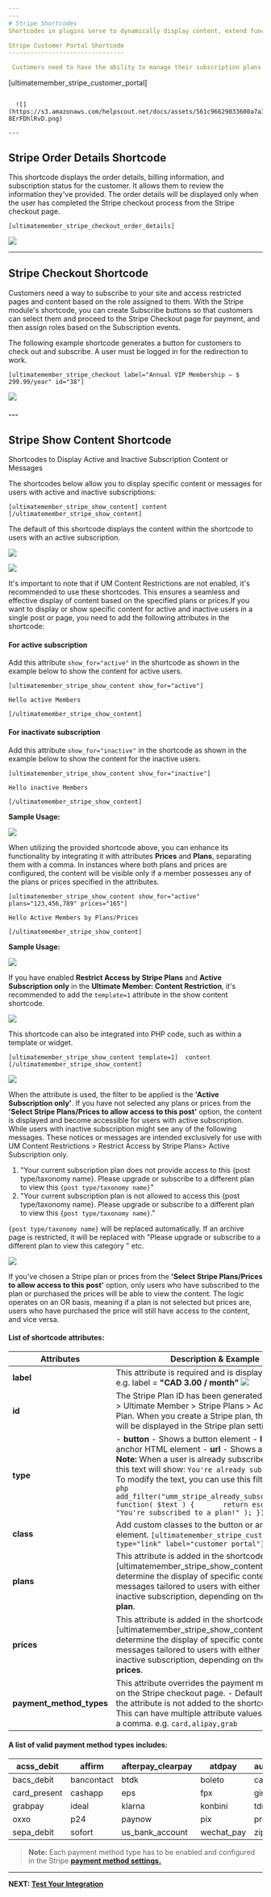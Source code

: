 ```yaml
---
---
# Stripe Shortcodes
Shortcodes in plugins serve to dynamically display content, extend functionality, customize features, integrate with other plugins or themes, and simplify complex tasks by allowing users to easily insert specific plugin features into their website content with minimal coding knowledge. As such, here are the Stripe shortcodes to simplify the integration of Stripe into your site.

Stripe Customer Portal Shortcode
--------------------------------

 Customers need to have the ability to manage their subscription plans. This shortcode creates a button that redirects customers to the external page of the Stripe Customer Portal to manage subscriptions. A user must be logged in for the redirection to work.

```
[ultimatemember_stripe_customer_portal]
```

  ![](https://s3.amazonaws.com/helpscout.net/docs/assets/561c96629033600a7a36d662/images/65bace3f7507a5314cbc0cf1/file-8ErFDhlRvD.png)

---
```


Stripe Order Details Shortcode
------------------------------

 This shortcode displays the order details, billing information, and subscription status for the customer. It allows them to review the information they've provided. The order details will be displayed only when the user has completed the Stripe checkout process from the Stripe checkout page.

```
[ultimatemember_stripe_checkout_order_details]
```

  ![](https://s3.amazonaws.com/helpscout.net/docs/assets/561c96629033600a7a36d662/images/65bacf19ed989b06acd56722/file-atrbImGjh9.png)

---

Stripe Checkout Shortcode
-------------------------

 Customers need a way to subscribe to your site and access restricted pages and content based on the role assigned to them. With the Stripe module's shortcode, you can create Subscribe buttons so that customers can select them and proceed to the Stripe Checkout page for payment, and then assign roles based on the Subscription events. 

 The following example shortcode generates a button for customers to check out and subscribe. A user must be logged in for the redirection to work. 

```
[ultimatemember_stripe_checkout label="Annual VIP Membership – $ 299.99/year" id="38"]
```

  ![](https://s3.amazonaws.com/helpscout.net/docs/assets/561c96629033600a7a36d662/images/65bacd1ca7493b27a932f870/file-m4YveRVF20.png)

#### ---



Stripe Show Content Shortcode
-----------------------------

 Shortcodes to Display Active and Inactive Subscription Content or Messages

 The shortcodes below allow you to display specific content or messages for users with active and inactive subscriptions:

```
[ultimatemember_stripe_show_content] content [/ultimatemember_stripe_show_content]
```

 The default of this shortcode displays the content within the shortcode to users with an active subscription.

  ![](https://s3.amazonaws.com/helpscout.net/docs/assets/561c96629033600a7a36d662/images/65c12e62feff244b88aaeb82/file-q74W7Iji4A.png)

  ![](https://s3.amazonaws.com/helpscout.net/docs/assets/561c96629033600a7a36d662/images/65c12e89fbf3330265919fad/file-DcTOhXNkLt.png)

 It's important to note that if UM Content Restrictions are not enabled, it's recommended to use these shortcodes. This ensures a seamless and effective display of content based on the specified plans or prices.If you want to display or show specific content for active and inactive users in a single post or page, you need to add the following attributes in the shortcode:

#### For active subscription

 Add this attribute `show_for="active"` in the shortcode as shown in the example below to show the content for active users.

```
[ultimatemember_stripe_show_content show_for="active"]  

Hello active Members 

[/ultimatemember_stripe_show_content]
```

#### For inactivate subscription

 Add this attribute `show_for="inactive"` in the shortcode as shown in the example below to show the content for the inactive users.

```
[ultimatemember_stripe_show_content show_for="inactive"]    

Hello inactive Members  

[/ultimatemember_stripe_show_content]
```

 <strong>Sample Usage:</strong>

  ![](https://s3.amazonaws.com/helpscout.net/docs/assets/561c96629033600a7a36d662/images/65c1e5b6fbf3330265919ff0/file-4b0aix5r7B.png)

 When utilizing the provided shortcode above, you can enhance its functionality by integrating it with attributes <strong>Prices</strong> and <strong>Plans</strong>, separating them with a comma. In instances where both plans and prices are configured, the content will be visible only if a member possesses any of the plans or prices specified in the attributes. 



```
[ultimatemember_stripe_show_content show_for="active" plans="123,456,789" prices="165"]

Hello Active Members by Plans/Prices

[/ultimatemember_stripe_show_content]
```

 <strong>Sample Usage:</strong> 

  ![](https://s3.amazonaws.com/helpscout.net/docs/assets/561c96629033600a7a36d662/images/65c1f365fbf3330265919ff6/file-gOSqLZTVdK.png)

 If you have enabled <strong>Restrict Access by Stripe Plans</strong> and <strong>Active Subscription only</strong> in the <strong>Ultimate Member: Content Restriction</strong>, it's recommended to add the `template=1` attribute in the show content shortcode.

  ![](https://s3.amazonaws.com/helpscout.net/docs/assets/561c96629033600a7a36d662/images/65c23515fbf333026591a037/file-bFm3t6e3um.png)

 This shortcode can also be integrated into PHP code, such as within a template or widget.

```
[ultimatemember_stripe_show_content template=1]  content  [/ultimatemember_stripe_show_content]
```

  ![](https://s3.amazonaws.com/helpscout.net/docs/assets/561c96629033600a7a36d662/images/65c23428ffa21909875f08c8/file-rruXzrWVE7.png)

 When the attribute is used, the filter to be applied is the <strong>'Active Subscription only'</strong>. If you have not selected any plans or prices from the <strong>'Select Stripe Plans/Prices to allow access to this post'</strong> option, the content is displayed and become accessible for users with active subscription. While users with inactive subscription might see any of the following messages. These notices or messages are intended exclusively for use with UM Content Restrictions &gt; Restrict Access by Stripe Plans&gt; Active Subscription only.

1. "Your current subscription plan does not provide access to this {post type/taxonomy name}. Please upgrade or subscribe to a different plan to view this `{post type/taxonomy name}`"
2. "Your current subscription plan is not allowed to access this {post type/taxonomy name}. Please upgrade or subscribe to a different plan to view this `{post type/taxonomy name}`."
 
 `{post type/taxonomy name}` will be replaced automatically. If an archive page is restricted, it will be replaced with "Please upgrade or subscribe to a different plan to view this category " etc. 

  ![](https://s3.amazonaws.com/helpscout.net/docs/assets/561c96629033600a7a36d662/images/65c23221feff244b88aaec06/file-aAl795aTLh.png)

 If you've chosen a Stripe plan or prices from the <strong>'Select Stripe Plans/Prices to allow access to this post'</strong> option, only users who have subscribed to the plan or purchased the prices will be able to view the content. The logic operates on an OR basis, meaning if a plan is not selected but prices are, users who have purchased the price will still have access to the content, and vice versa.



####  List of shortcode attributes:

 | <strong>Attributes</strong> | <strong>Description &amp; Example</strong> |
|---|---|
| <strong>label</strong> | This attribute is required and is displayed on a page. e.g. label =  <strong>"CAD 3.00 / month"</strong> ![](https://s3.amazonaws.com/helpscout.net/docs/assets/561c96629033600a7a36d662/images/6475df6867106052aab4ccf1/file-52z4Q9PXLF.png) |
| <strong>id</strong> | The Stripe Plan ID has been generated in wp-admin &gt; Ultimate Member &gt; Stripe Plans &gt; Add or Edit a Plan. When you create a Stripe plan, the shortcode will be displayed in the Stripe plan settings.  ![](https://s3.amazonaws.com/helpscout.net/docs/assets/561c96629033600a7a36d662/images/651dbb29ed8c6d2f1cffdf26/file-IVhGzqfqP9.png) |
| <strong>type</strong> | - <strong>button</strong> - Shows a button element - <strong>link</strong> - Shows anchor HTML element - <strong>url</strong> - Shows a URL string    <strong>Note:</strong> When a user is already subscribed to a plan, this text will show:   ``` You're already subscribed 			 ```       To modify the text, you can use this filter hook:  ``` <?php  add_filter("umm_stripe_already_subscribed_text", function( $text ) {       return esc_attr( "You're subscribed to a plan!" ); });   ?> 				 ``` |
| <strong>class</strong> | Add custom classes to the button or anchor element.     `[ultimatemember_stripe_customer_portal type="link" label="customer portal"]` |
| <strong>plans</strong> | This attribute is added in the shortcode \[ultimatemember\_stripe\_show\_content\] to determine the display of specific content or messages tailored to users with either an active or inactive subscription, depending on the specified <strong>plan</strong>. |
| <strong>prices</strong> | This attribute is added in the shortcode \[ultimatemember\_stripe\_show\_content\] to determine the display of specific content or messages tailored to users with either an active or inactive subscription, depending on the specified <strong>prices</strong>. |
| <strong>payment\_method\_types</strong> | This attribute overrides the payment method type on the Stripe checkout page.    - Default value( when the attribute is not added to the shortcode): `card` - This can have multiple attribute values separated by a comma. e.g. `card,alipay,grab` |

#### A list of valid payment method types includes:

 | acss\_debit | affirm | afterpay\_clearpay | atdpay | au\_becs\_debit |
|---|---|---|---|---|
| bacs\_debit | bancontact | btdk | boleto | card |
| card\_present | cashapp | eps | fpx | giropay |
| grabpay | ideal | klarna | konbini | tdnk |
| oxxo | p24 | paynow | pix | promptpay |
| sepa\_debit | sofort | us\_bank\_account | wechat\_pay | zip |

> <strong>Note:</strong> Each payment method type has to be enabled and configured in the Stripe  [<strong>payment method settings.</strong>](https://dashboard.stripe.com/settings/payment_methods)

---

 <strong>NEXT:  [Test Your Integration](/docs-v3/um-stripe/article/1610-stripe---test-your-integration)</strong>